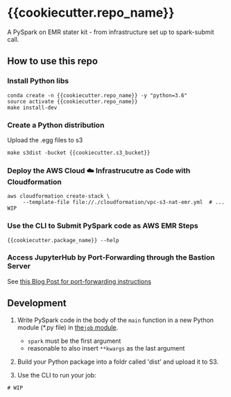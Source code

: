 # {{cookiecutter.repo_name}}

A PySpark on EMR stater kit - from infrastructure set up to spark-submit call.

## How to use this repo

### Install Python libs

```
conda create -n {{cookiecutter.repo_name}} -y "python=3.6"
source activate {{cookiecutter.repo_name}}
make install-dev
```

### Create a Python distribution

Upload the .egg files to s3

```
make s3dist -bucket {{cookiecutter.s3_bucket}}
```

### Deploy the AWS Cloud :cloud: Infrastrucutre as Code with Cloudformation

```
aws cloudformation create-stack \
     --template-file file://./cloudformation/vpc-s3-nat-emr.yml  # ... WIP
```

### Use the CLI to Submit PySpark code as AWS EMR Steps

```
{{cookiecutter.package_name}} --help
```

### Access JupyterHub by Port-Forwarding through the Bastion Server

See [this Blog Post for port-forwarding instructions](https://bytes.babbel.com/en/articles/2017-07-04-spark-with-jupyter-inside-vpc.html)

## Development

1. Write PySpark code in the body of the `main` function in a new Python module (*.py file) in [the`job` module]({{cookiecutter.package_name}}/job/). 

    - `spark` must be the first argument
    - reasonable to also insert `**kwargs` as the last argument
    
2. Build your Python package into a foldr called 'dist' and upload it to S3.

3. Use the CLI to run your job:

```
# WIP
```

